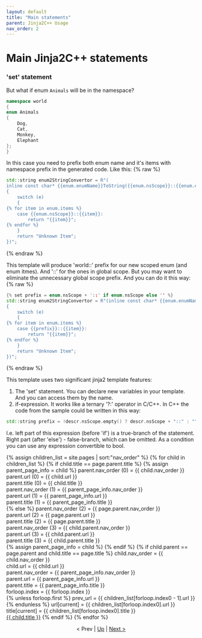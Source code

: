 ```yaml
---
layout: default
title: "Main statements"
parent: Jinja2C++ Usage
nav_order: 2
---
```


# Main Jinja2C++ statements

### 'set' statement
But what if enum `Animals` will be in the namespace?

```c++
namespace world
{
enum Animals
{
    Dog,
    Cat,
    Monkey,
    Elephant
};
}
```
In this case you need to prefix both enum name and it's items with namespace prefix in the generated code. Like this:
{% raw %}
```c++
std::string enum2StringConvertor = R"(
inline const char* {{enum.enumName}}ToString({{enum.nsScope}}::{{enum.enumName}} e)
{
    switch (e)
    {
{% for item in enum.items %}
    case {{enum.nsScope}}::{{item}}:
        return "{{item}}";
{% endfor %}
    }
    return "Unknown Item";
})";
```
{% endraw %}

This template will produce 'world::' prefix for our new scoped enum (and enum itmes). And '::' for the ones in global scope. But you may want to eliminate the unnecessary global scope prefix. And you can do it this way:
{% raw %}
```c++
{% set prefix = enum.nsScope + '::' if enum.nsScope else '' %}
std::string enum2StringConvertor = R"(inline const char* {{enum.enumName}}ToString({{prefix}}::{{enum.enumName}} e)
{
    switch (e)
    {
{% for item in enum.items %}
    case {{prefix}}::{{item}}:
        return "{{item}}";
{% endfor %}
    }
    return "Unknown Item";
})";
```
{% endraw %}

This template uses two significant jinja2 template features:
1. The 'set' statement. You can declare new variables in your template. And you can access them by the name.
2. if-expression. It works like a ternary '?:' operator in C/C++. In C++ the code from the sample could be written in this way:
```c++
std::string prefix = !descr.nsScope.empty() ? descr.nsScope + "::" : "";
```
I.e. left part of this expression (before 'if') is a true-branch of the statement. Right part (after 'else') - false-branch, which can be omitted. As a condition you can use any expression convertible to bool.

{% assign children_list = site.pages | sort:"nav_order" %}
{% for child in children_list %}
  {% if child.title == page.parent.title %}
    {% assign parent_page_info = child %}
    parent.nav_order (0) = {{ child.nav_order }}<br/>
    parent.url (0) = {{ child.url }}<br/>
    parent.title (0) = {{ child.title }}<br/>
    parent.nav_order (1) = {{ parent_page_info.nav_order }}<br/>
    parent.url (1) = {{ parent_page_info.url }}<br/>
    parent.title (1) = {{ parent_page_info.title }}<br/>
  {% else %}
    parent.nav_order (2) = {{ page.parent.nav_order }}<br/>
    parent.url (2) = {{ page.parent.url }}<br/>
    parent.title (2) = {{ page.parent.title }}<br/>
    parent.nav_order (3) = {{ child.parent.nav_order }}<br/>
    parent.url (3) = {{ child.parent.url }}<br/>
    parent.title (3) = {{ child.parent.title }}<br/>
  {% assign parent_page_info = child %}
  {% endif %}
  {% if child.parent == page.parent and  child.title == page.title %}
    child.nav_order = {{ child.nav_order }}<br/>
    child.url = {{ child.url }}<br/>
    parent.nav_order = {{ parent_page_info.nav_order }}<br/>
    parent.url = {{ parent_page_info.url }}<br/>
    parent.title = {{ parent_page_info.title }}<br/>
    forloop.index = {{ forloop.index }}<br/>
    {% unless forloop.first %}
    prev_url = {{ children_list[forloop.index0 - 1].url }}<br/>
    {% endunless %}
    url[current] = {{ children_list[forloop.index0].url }}<br/>
    title[current] = {{ children_list[forloop.index0].title }}<br/>
    <a href="{{ child.url | absolute_url }}">{{ child.title }}</a>
  {% endif %}
{% endfor %}
<p><div align="center">&lt; Prev | <a href="{{ page.parent.url }}">Up</a> | <a href="main_statements.html">Next &gt;</a></div></p>

